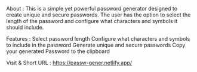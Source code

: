 About :
This is a simple yet powerful password generator designed to create unique and secure passwords. The user has the option to select the length of the password and configure what characters and symbols it should include.

Features :
Select password length Configure what characters and symbols to include in the password Generate unique and secure passwords Copy your generated Password to the clipboard

Visit & Short URL :
https://passw-gener.netlify.app/
